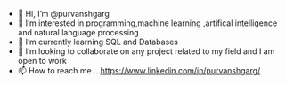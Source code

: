 - 👋 Hi, I’m @purvanshgarg
- 👀 I’m interested in programming,machine learning ,artifical intelligence and natural language processing
- 🌱 I’m currently learning SQL and Databases
- 💞️ I’m looking to collaborate on any project related to my field and I am open to work
- 📫 How to reach me ...https://www.linkedin.com/in/purvanshgarg/

<!---
purvanshgarg/purvanshgarg is a ✨ special ✨ repository because its `README.md` (this file) appears on your GitHub profile.
You can click the Preview link to take a look at your changes.
--->
